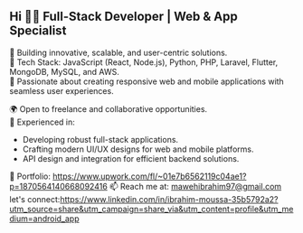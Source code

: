 ## Hi 👨‍💻 **Full-Stack Developer | Web & App Specialist**

🚀 Building innovative, scalable, and user-centric solutions.  
🔧 Tech Stack: JavaScript (React, Node.js), Python, PHP, Laravel, Flutter, MongoDB, MySQL, and AWS.  
📱 Passionate about creating responsive web and mobile applications with seamless user experiences.

🌍 Open to freelance and collaborative opportunities.  
🎯 Experienced in:
- Developing robust full-stack applications.
- Crafting modern UI/UX designs for web and mobile platforms.
- API design and integration for efficient backend solutions.

💼 Portfolio: https://www.upwork.com/fl/~01e7b6562119c04ae1?p=1870564140668092416
📫 Reach me at: mawehibrahim97@gmail.com 
let's connect:https://www.linkedin.com/in/ibrahim-moussa-35b5792a2?utm_source=share&utm_campaign=share_via&utm_content=profile&utm_medium=android_app
